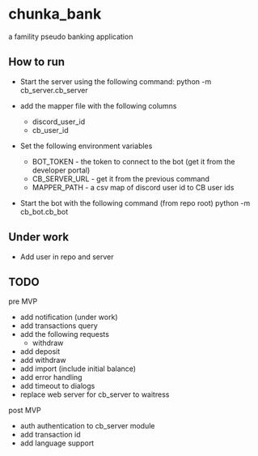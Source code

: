 # chunka_bank
a famility pseudo banking application

## How to run
- Start the server using the following command:
python -m cb_server.cb_server <database path>
- add the mapper file with the following columns
  - discord_user_id
  - cb_user_id
- Set the following environment variables
  - BOT_TOKEN - the token to connect to the bot (get it from the developer portal)
  - CB_SERVER_URL - get it from the previous command 
  - MAPPER_PATH - a csv map of discord user id to CB user ids 


- Start the bot with the following command (from repo root)
python -m cb_bot.cb_bot

## Under work
- Add user in repo and server

## TODO
pre MVP
- add notification (under work)
- add transactions query
- add the following requests
  - withdraw
- add deposit
- add withdraw
- add import (include initial balance)
- add error handling
- add timeout to dialogs
- replace web server for cb_server to waitress

post MVP
- auth authentication to cb_server module
- add transaction id
- add language support
